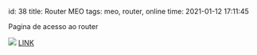 id: 38
title: Router MEO
tags: meo, router, online
time: 2021-01-12 17:11:45

Pagina de acesso ao router

![](http://localhost/bkmks_fotos/pics/88)
[LINK](http://192.168.1.254)